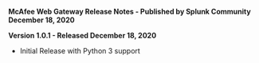 **McAfee Web Gateway Release Notes - Published by Splunk Community December 18, 2020**


**Version 1.0.1 - Released December 18, 2020**

* Initial Release with Python 3 support
